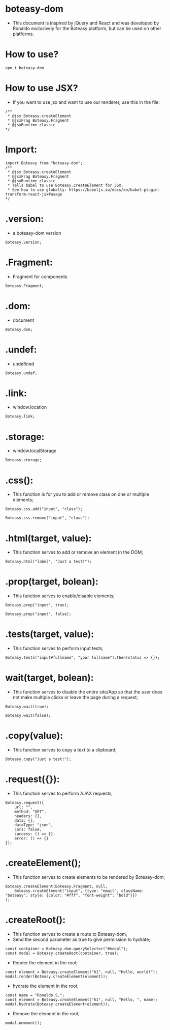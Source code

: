 # boteasy-dom
* This document is inspired by jQuery and React and was developed by Ronaldo exclusively for the Boteasy platform, but can be used on other platforms.

# How to use?

```shell
npm i boteasy-dom
```

# How to use JSX?
* If you want to use jsx and want to use our renderer, use this in the file:

```shell
/**
 * @jsx Boteasy.createElement
 * @jsxFrag Boteasy.Fragment
 * @jsxRuntime classic
*/
```

# Import:

```shell
import Boteasy from "boteasy-dom";
/**
 * @jsx Boteasy.createElement
 * @jsxFrag Boteasy.Fragment
 * @jsxRuntime classic
 * Tells babel to use Boteasy.createElement for JSX.
 * See how to use globally: https://babeljs.io/docs/en/babel-plugin-transform-react-jsx#usage
*/
```

# .version:
* a boteasy-dom version

```shell
Boteasy.version;
```

# .Fragment:
* Fragment for components

```shell
Boteasy.Fragment;
```

# .dom:
* document

```shell
Boteasy.dom;
```

# .undef:
* undefined

```shell
Boteasy.undef;
```

# .link:
* window.location

```shell
Boteasy.link;
```

# .storage:
* window.localStorage

```shell
Boteasy.storage;
```

# .css():
* This function is for you to add or remove class on one or multiple elements;

```shell
Boteasy.css.add("input", "class");
```

```shell
Boteasy.css.remove("input", "class");
```

# .html(target, value):
* This function serves to add or remove an element in the DOM;

```shell
Boteasy.html("label", "Just a test!");
```

# .prop(target, bolean):
* This function serves to enable/disable elements;

```shell
Boteasy.prop("input", true);
```

```shell
Boteasy.prop("input", false);
```

# .tests(target, value):
* This function serves to perform input tests;

```shell
Boteasy.tests("input#fullname", "your fullname").then(status => {});
```

# wait(target, bolean):
* This function serves to disable the entire site/App so that the user does not make multiple clicks or leave the page during a request;

```shell
Boteasy.wait(true);
```

```shell
Boteasy.wait(false);
```

# .copy(value):
* This function serves to copy a text to a clipboard;

```shell
Boteasy.copy("Just a test!");
```

# .request({}):
* This function serves to perform AJAX requests;

```shell
Boteasy.request({
	url: "",
	method: "GET",
	headers: {},
	data: {},
	dataType: "json",
	cors: false,
	success: () => {},
	error: () => {}
});
```

# .createElement();
* This function serves to create elements to be rendered by Boteasy-dom;

```shell
Boteasy.createElement(Boteasy.Fragment, null,
	Boteasy.createElement("input", {type: "email", className: "boteasy", style: {color: "#fff", "font-weight": "bold"}})
);
```

# .createRoot():
* This function serves to create a route to Boteasy-dom,
* Send the second parameter as  true to give permission to hydrate;

```shell
const container = Boteasy.dom.querySelector("#modal");
const modal = Boteasy.createRoot(container, true);
```

* Render the element in the root;

```shell
const element = Boteasy.createElement("h1", null, "Hello, world!");
modal.render(Boteasy.createElement(element));
```

* hydrate the element in the root;

```shell
const name = "Ronaldo S.";
const element = Boteasy.createElement("h1", null, "Hello, ", name);
modal.hydrate(Boteasy.createElement(element));
```

* Remove the element in the root;

```shell
modal.unmount();
```